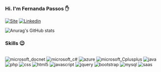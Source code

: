 ### Hi. I'm Fernanda Passos ✋

[![Site](https://img.shields.io/website-up-down-green-red/http/monip.org.svg)](http://fernandapassosf.com.br) 
[![Linkedin](https://img.shields.io/badge/LinkedIn-0077B5?style=for-the-badge&logo=linkedin&logoColor=white)](https://www.linkedin.com/in/fernanda-p-084b5a121/)

![Anurag's GitHub stats](https://github-readme-stats.vercel.app/api?username=fernandaepassos&show_icons=true&theme=radical)

### Skills  😉

<div style="display: inline_block"><br/>
    
<img aling="center" alt="microsoft_docnet" src="https://img.shields.io/badge/.NET-5C2D91?style=for-the-badge&logo=.net&logoColor=white">
<img aling="center" alt="microsoft_c#" src="https://img.shields.io/badge/C%23-239120?style=for-the-badge&logo=c-sharp&logoColor=white">
<img aling="center" alt="azure" src="https://img.shields.io/badge/Microsoft_Azure-0089D6?style=for-the-badge&logo=microsoft-azure&logoColor=white">
<img aling="center" alt="microsoft_Cplusplus" src="https://img.shields.io/badge/C%2B%2B-00599C?style=for-the-badge&logo=c%2B%2B&logoColor=white">
<img aling="center" alt="java" src="https://img.shields.io/badge/Java-ED8B00?style=for-the-badge&logo=java&logoColor=white">
<img aling="center" alt="php" src="https://img.shields.io/badge/PHP-777BB4?style=for-the-badge&logo=php&logoColor=white">
<img aling="center" alt="css" src="https://img.shields.io/badge/CSS-239120?&style=for-the-badge&logo=css3&logoColor=white">
<img aling="center" alt="html5" src="https://img.shields.io/badge/HTML-239120?style=for-the-badge&logo=html5&logoColor=white">
<img aling="center" alt="javascript" src="https://img.shields.io/badge/JavaScript-F7DF1E?style=for-the-badge&logo=javascript&logoColor=black">
<img aling="center" alt="jquery" src="https://img.shields.io/badge/jQuery-0769AD?style=for-the-badge&logo=jquery&logoColor=white">
<img aling="center" alt="bootstrap" src="https://img.shields.io/badge/Bootstrap-563D7C?style=for-the-badge&logo=bootstrap&logoColor=white">
<img aling="center" alt="mysql" src="https://img.shields.io/badge/MySQL-00000F?style=for-the-badge&logo=mysql&logoColor=white">
<img aling="center" alt="saas" src="https://img.shields.io/badge/Sass-CC6699?style=for-the-badge&logo=sass&logoColor=white"> 
</div>


